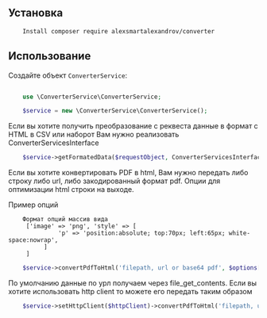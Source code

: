 Установка
------------

```bash
    Install composer require alexsmartalexandrov/converter
```

Использование
-----

Создайте объект ``ConverterService``:

``` php

    use \ConverterService\ConverterService;

    $service = new \ConverterService\ConverterService();
```
Если вы хотите получить преобразование с реквеста данные в формат с HTML в CSV или наборот Вам нужно реализовать ConverterServicesInterface 
``` php 
    $service->getFormatedData($requestObject, ConverterServicesInterface $converter) 
```

Если вы хотите конвертировать PDF в html, Вам нужно передать либо строку либо url, либо закодированный формат pdf. Опции для оптимизации html строки на выходе.

Пример опций

```
    Формат опций массив вида
     ['image' => 'png', 'style' => [
              'p' => 'position:absolute; top:70px; left:65px; white-space:nowrap',
          ]
     ]
```
``` php
    $service->convertPdfToHtml('filepath, url or base64 pdf', $options[])
```
По умолчанию данные по урл получаем через file_get_contents. Если вы хотите использовать http client то можете его передать таким образом

``` php
    $service->setHttpClient($httpClient)->convertPdfToHtml('filepath, url or base64 pdf', $options[])
```
